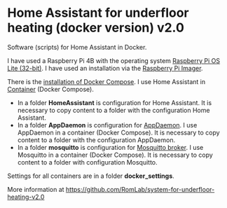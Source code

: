 # Home Assistant for underfloor heating (docker version) v2.0
Software (scripts) for Home Assistant in Docker.

I have used a Raspberry Pi 4B with the operating system [Raspberry Pi OS Lite (32-bit)](https://www.raspberrypi.com/software/operating-systems/). I have used an installation via the [Raspberry Pi Imager](https://www.raspberrypi.com/software/).

There is the [installation of Docker Compose](https://dev.to/elalemanyo/how-to-install-docker-and-docker-compose-on-raspberry-pi-1mo). I use Home Assistant in [Container](https://www.home-assistant.io/installation/raspberrypi#docker-compose) (Docker Compose). 

- In a folder **HomeAssistant** is configuration for Home Assistant. It is necessary to copy content to a folder with the configuration Home Assistant.
- In a folder **AppDaemon** is configuration for [AppDaemon](https://appdaemon.readthedocs.io/en/latest/). I use AppDaemon in a container (Docker Compose). It is necessary to copy content to a folder with the configuration AppDaemon.
- In a folder **mosquitto** is configuration for [Mosquitto broker](https://mosquitto.org/). I use Mosquitto in a container (Docker Compose). It is necessary to copy content to a folder with configuration Mosquitto.

Settings for all containers are in a folder **docker_settings**.


More information at https://github.com/RomLab/system-for-underfloor-heating-v2.0
